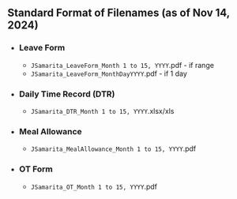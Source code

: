 ##  Standard Format of Filenames (as of Nov 14, 2024)
* ### Leave Form
    - `JSamarita_LeaveForm_Month 1 to 15, YYYY`.pdf - if range
    - `JSamarita_LeaveForm_MonthDayYYYY`.pdf - if 1 day

* ### Daily Time Record (DTR)
    - `JSamarita_DTR_Month 1 to 15, YYYY`.xlsx/xls

* ### Meal Allowance 
    - `JSamarita_MealAllowance_Month 1 to 15, YYYY`.pdf

* ### OT Form
    - `JSamarita_OT_Month 1 to 15, YYYY`.pdf


